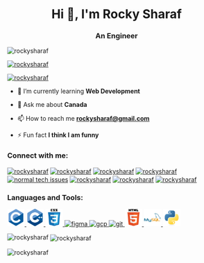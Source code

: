 <h1 align="center">Hi 👋, I'm Rocky Sharaf</h1>
<h3 align="center">An Engineer</h3>

<p align="left"> <img src="https://komarev.com/ghpvc/?username=rockysharaf&label=Profile%20views&color=0e75b6&style=flat" alt="rockysharaf" /> </p>

<p align="left"> <a href="https://github.com/ryo-ma/github-profile-trophy"><img src="https://github-profile-trophy.vercel.app/?username=rockysharaf" alt="rockysharaf" /></a> </p>

<p align="left"> <a href="https://twitter.com/rockysharaf" target="blank"><img src="https://img.shields.io/twitter/follow/rockysharaf?logo=twitter&style=for-the-badge" alt="rockysharaf" /></a> </p>

- 🌱 I’m currently learning **Web Development**

- 💬 Ask me about **Canada**

- 📫 How to reach me **rockysharaf@gmail.com**

- ⚡ Fun fact **I think I am funny**

<h3 align="left">Connect with me:</h3>
<p align="left">
<a href="https://twitter.com/rockysharaf" target="blank"><img align="center" src="https://raw.githubusercontent.com/rahuldkjain/github-profile-readme-generator/master/src/images/icons/Social/twitter.svg" alt="rockysharaf" height="30" width="40" /></a>
<a href="https://linkedin.com/in/rockysharaf" target="blank"><img align="center" src="https://raw.githubusercontent.com/rahuldkjain/github-profile-readme-generator/master/src/images/icons/Social/linked-in-alt.svg" alt="rockysharaf" height="30" width="40" /></a>
<a href="https://fb.com/rockysharaf" target="blank"><img align="center" src="https://raw.githubusercontent.com/rahuldkjain/github-profile-readme-generator/master/src/images/icons/Social/facebook.svg" alt="rockysharaf" height="30" width="40" /></a>
<a href="https://instagram.com/rockysharaf" target="blank"><img align="center" src="https://raw.githubusercontent.com/rahuldkjain/github-profile-readme-generator/master/src/images/icons/Social/instagram.svg" alt="rockysharaf" height="30" width="40" /></a>
<a href="https://www.youtube.com/c/normal tech issues" target="blank"><img align="center" src="https://raw.githubusercontent.com/rahuldkjain/github-profile-readme-generator/master/src/images/icons/Social/youtube.svg" alt="normal tech issues" height="30" width="40" /></a>
<a href="https://www.hackerrank.com/rockysharaf" target="blank"><img align="center" src="https://raw.githubusercontent.com/rahuldkjain/github-profile-readme-generator/master/src/images/icons/Social/hackerrank.svg" alt="rockysharaf" height="30" width="40" /></a>
<a href="https://www.leetcode.com/rockysharaf" target="blank"><img align="center" src="https://raw.githubusercontent.com/rahuldkjain/github-profile-readme-generator/master/src/images/icons/Social/leet-code.svg" alt="rockysharaf" height="30" width="40" /></a>
<a href="https://auth.geeksforgeeks.org/user/rockysharaf" target="blank"><img align="center" src="https://raw.githubusercontent.com/rahuldkjain/github-profile-readme-generator/master/src/images/icons/Social/geeks-for-geeks.svg" alt="rockysharaf" height="30" width="40" /></a>
</p>

<h3 align="left">Languages and Tools:</h3>
<p align="left"> <a href="https://www.cprogramming.com/" target="_blank" rel="noreferrer"> <img src="https://raw.githubusercontent.com/devicons/devicon/master/icons/c/c-original.svg" alt="c" width="40" height="40"/> </a> <a href="https://www.w3schools.com/cpp/" target="_blank" rel="noreferrer"> <img src="https://raw.githubusercontent.com/devicons/devicon/master/icons/cplusplus/cplusplus-original.svg" alt="cplusplus" width="40" height="40"/> </a> <a href="https://www.w3schools.com/css/" target="_blank" rel="noreferrer"> <img src="https://raw.githubusercontent.com/devicons/devicon/master/icons/css3/css3-original-wordmark.svg" alt="css3" width="40" height="40"/> </a> <a href="https://www.figma.com/" target="_blank" rel="noreferrer"> <img src="https://www.vectorlogo.zone/logos/figma/figma-icon.svg" alt="figma" width="40" height="40"/> </a> <a href="https://cloud.google.com" target="_blank" rel="noreferrer"> <img src="https://www.vectorlogo.zone/logos/google_cloud/google_cloud-icon.svg" alt="gcp" width="40" height="40"/> </a> <a href="https://git-scm.com/" target="_blank" rel="noreferrer"> <img src="https://www.vectorlogo.zone/logos/git-scm/git-scm-icon.svg" alt="git" width="40" height="40"/> </a> <a href="https://www.w3.org/html/" target="_blank" rel="noreferrer"> <img src="https://raw.githubusercontent.com/devicons/devicon/master/icons/html5/html5-original-wordmark.svg" alt="html5" width="40" height="40"/> </a> <a href="https://www.mysql.com/" target="_blank" rel="noreferrer"> <img src="https://raw.githubusercontent.com/devicons/devicon/master/icons/mysql/mysql-original-wordmark.svg" alt="mysql" width="40" height="40"/> </a> <a href="https://www.python.org" target="_blank" rel="noreferrer"> <img src="https://raw.githubusercontent.com/devicons/devicon/master/icons/python/python-original.svg" alt="python" width="40" height="40"/> </a> </p>

<p><img align="left" src="https://github-readme-stats.vercel.app/api/top-langs?username=rockysharaf&show_icons=true&locale=en&layout=compact" alt="rockysharaf" /></p>

<p>&nbsp;<img align="center" src="https://github-readme-stats.vercel.app/api?username=rockysharaf&show_icons=true&locale=en" alt="rockysharaf" /></p>

<p><img align="center" src="https://github-readme-streak-stats.herokuapp.com/?user=rockysharaf&" alt="rockysharaf" /></p>
